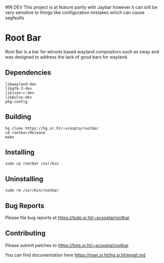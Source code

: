 #IN DEV
This project is at feature parity with Jaybar however it can still be very sensitive to things like configuration mistakes which can cause segfaults
# Root Bar
Root Bar is a bar for wlroots based wayland compositors such as sway and was designed to address the lack of good bars for wayland.
## Dependencies
	libwayland-dev
	libgtk-3-dev
	libjson-c-dev
	libpulse-dev
	pkg-config
## Building
	hg clone https://hg.sr.ht/~scoopta/rootbar
	cd rootbar/Release
	make
## Installing
	sudo cp rootbar /usr/bin
## Uninstalling
	sudo rm /usr/bin/rootbar
## Bug Reports
Please file bug reports at https://todo.sr.ht/~scoopta/rootbar
## Contributing
Please submit patches to https://lists.sr.ht/~scoopta/rootbar

You can find documentation here https://man.sr.ht/hg.sr.ht/email.md
